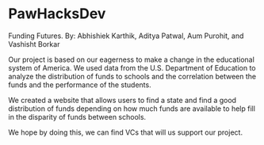 # PawHacksDev
Funding Futures.
By: Abhishiek Karthik, Aditya Patwal, Aum Purohit, and Vashisht Borkar

Our project is based on our eagerness to make a change in the educational system of America. 
We used data from the U.S. Department of Education to analyze the distribution of funds to schools
and the correlation between the funds and the performance of the students.

We created a website that allows users to find a state and find a good distribution of funds depending on how much
funds are available to help fill in the disparity of funds between schools. 

We hope by doing this, we can find VCs that will us support our project.
